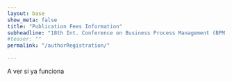 ```yaml
---
layout: base
show_meta: false
title: "Publication Fees Information"
subheadline: "18th Int. Conference on Business Process Management (BPM 2020)"
#teaser: ""
permalink: "/authorRegistration/"

---
```


<link rel="stylesheet" href="../assets/css/style.css">

A ver si ya funciona